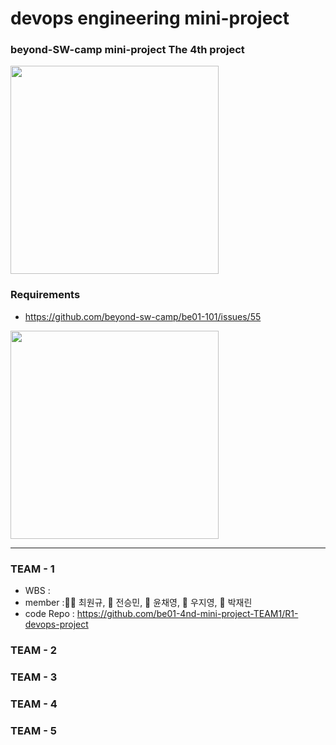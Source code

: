 # devops engineering mini-project
### beyond-SW-camp mini-project The 4th project

<img src="https://github.com/beyond-sw-camp/beyond-sw-camp-be01_4nd_mini-project/assets/87309910/705519d3-9ebe-4358-a143-4bca37128d78" width=333 />

### Requirements
- https://github.com/beyond-sw-camp/be01-101/issues/55
<img src="https://github.com/beyond-sw-camp/beyond-sw-camp-be01_4nd_mini-project/assets/87309910/dbf853e0-1c16-4c26-a5c3-6cbc01a96898" width=333 />

----
### TEAM - 1
- WBS :
- member :🐻‍❄️ 최원규, 🐻 전승민, 🐰 윤채영, 🐨 우지영, 🐯 박재린 
- code Repo : https://github.com/be01-4nd-mini-project-TEAM1/R1-devops-project
  
### TEAM - 2

### TEAM - 3

### TEAM - 4

### TEAM - 5
